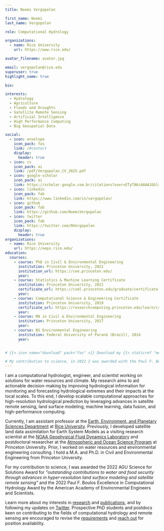 ```yaml
---
title: Noemi Vergopolan

first_name: Noemi
last_name: Vergopolan

role: Computational Hydrology

organizations:
  - name: Rice University
    url: https://www.rice.edu/

avatar_filename: avatar.jpg

email: vergopolan@rice.edu
superuser: true
highlight_name: true

bio:

interests:
  - Hydrology
  - Agriculture
  - Floods and Droughts
  - Satellite Remote Sensing
  - Artificial Intelligence
  - High Performance Computing
  - Big Geospatial Data

social:
  - icon: envelope
    icon_pack: fas
    link: /#contact
    display:
      header: true
  - icon: cv
    icon_pack: ai
    link: /pdf/Vergopolan_CV_2025.pdf
  - icon: google-scholar
    icon_pack: ai
    link: https://scholar.google.com.br/citations?user=ETyTAKcAAAAJ&hl=en
  - icon: linkedin
    icon_pack: fab
    link: https://www.linkedin.com/in/vergopolan/
  - icon: github
    icon_pack: fab
    link: https://github.com/NoemiVergopolan
  - icon: twitter
    icon_pack: fab
    link: https://twitter.com/NVergopolan
    display:
      header: true
organizations:
  - name: Rice University
    url: https://eeps.rice.edu/
education:
  courses:
    - course: PhD in Civil & Environmental Engineering
      institution: Princeton University, 2021
      institution_url: https://cee.princeton.edu/
      year: 
    - course: Statistics & Machine Learning Certificate
      institution: Princeton University, 2021
      certificate_url: https://csml.princeton.edu/graduate/certificate-program
      year: 
    - course: Computational Science & Engineering Certificate
      institution: Princeton University, 2019
      certificate_url: https://researchcomputing.princeton.edu/learn/cse-graduate-certificate
      year: 
    - course: MA in Civil & Environmental Engineering
      institution: Princeton University, 2017
      year: 
    - course: BS Environmental Engineering
      institution: Federal University of Paraná (Brazil), 2014
      year: 
    

# {{< icon name="download" pack="fas" >}} Download my {{< staticref "media/resume.pdf" "newtab" >}}resumé{{< /staticref >}}.

# My contribution to science, in 2022 I was awarded with the Paul F. Boulos Excellence in Computational Hydrology Award by the [Environmental Engineering and Science Foundation](https://www.eesfoundation.org/).
---
```

I am a computational hydrologist, engineer, and scientist working on solutions for water resources and climate. My research aims to aid actionable decision-making by improving hydrological information for monitoring and forecasting hydrological extremes and their impacts at the local scales. To this end, I develop scalable computational approaches for high-resolution hydrological prediction by leveraging advances in satellite remote sensing, land surface modeling, machine learning, data fusion, and high-performance computing. 

Currently, I am assistant professor at the [Earth, Environment, and Planetary Sciences Department](https://eeps.rice.edu/) at [Rice University](https://www.rice.edu/). Previously, I developed satellite land data assimilation for Earth System Models as a visiting research scientist at the [NOAA Geophysical Fluid Dynamics Laboratory](https://www.gfdl.noaa.gov/) and postdoctoral researcher at the [Atmospheric and Ocean Science Program](https://aos.princeton.edu/) at Princeton University. Prior, I worked on water resources and environmental engineering consulting. I hold a M.A. and Ph.D. in Civil and Environmental Engineering from Princeton University.

For my contribution to science, I was awarded the 2022 AGU Science for Solutions Award for *"outstanding contributions to water and food security through advances in hyper-resolution land surface modeling and satellite remote sensing"* and the 2022 Paul F. Boulos Excellence in Computational Hydrology Award by the American Academy of Environmental Engineers and Scientists.

Learn more about my interests in [research](#research) and [publications](publication), and by following my updates on [Twitter](https://twitter.com/NVergopolan). Prospective PhD students and postdocs keen on contributing to the fields of computational hydrology and remote sensing are encouraged to revise the [requirements](/pdf/candidates_information.pdf) and [reach out](#contact) for position availability.
